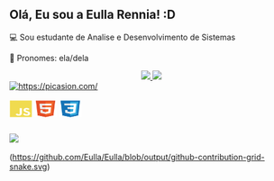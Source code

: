 ## Olá, Eu sou a Eulla Rennia! :D

💻 Sou estudante de Analise e Desenvolvimento de Sistemas

🌟 Pronomes: ela/dela

<div align="center">
  <a href="https://github.com/Eulla">
  <img height="150em" src="https://github-readme-stats.vercel.app/api?username=Eulla&show_icons=true&theme=radical&include_all_commits=true&count_private=true"/>
  <img height="150em" src="https://github-readme-stats.vercel.app/api/top-langs/?username=Eulla&layout=compact&langs_count=7&theme=radical"/>
</div>
  
  <div>
    <a href="https://picasion.com/"><img src="https://i.picasion.com/pic91/74086c18e2e436be8f8b6bcd8968b54e.gif" width="150" height="160" border="0" alt="https://picasion.com/" /></a><br /><a href="https://picasion.com/"></a>
  </div>
  <div style="display: inline_block"><br>
  <img align="center" alt="Rafa-Js" height="30" width="40" src="https://raw.githubusercontent.com/devicons/devicon/master/icons/javascript/javascript-plain.svg">
  <img align="center" alt="Rafa-HTML" height="30" width="40" src="https://raw.githubusercontent.com/devicons/devicon/master/icons/html5/html5-original.svg">
  <img align="center" alt="Rafa-CSS" height="30" width="40" src="https://raw.githubusercontent.com/devicons/devicon/master/icons/css3/css3-original.svg">
</div>

  ##

  <div>
  <a href="https://www.linkedin.com/in/eullarennia" target="_blank"><img src="https://img.shields.io/badge/-LinkedIn-%230077B5?style=for-the-badge&logo=linkedin&logoColor=white" target="_blank"></a> 
    
   (https://github.com/Eulla/Eulla/blob/output/github-contribution-grid-snake.svg)
    
  </div>
  
